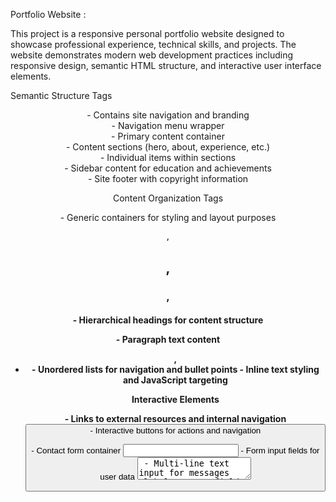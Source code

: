 Portfolio Website : 

This project is a responsive personal portfolio website designed to showcase professional experience, technical skills, and projects. The website demonstrates modern web development practices including responsive design, semantic HTML structure, and interactive user interface elements.

Semantic Structure Tags

<header> - Contains site navigation and branding
<nav> - Navigation menu wrapper
<main> - Primary content container
<section> - Content sections (hero, about, experience, etc.)
<article> - Individual items within sections
<aside> - Sidebar content for education and achievements
<footer> - Site footer with copyright information

Content Organization Tags

<div> - Generic containers for styling and layout purposes
<h1>, <h2>, <h3>, <h4> - Hierarchical headings for content structure
<p> - Paragraph text content
<ul>, <li> - Unordered lists for navigation and bullet points
<span> - Inline text styling and JavaScript targeting

Interactive Elements

<a> - Links to external resources and internal navigation
<button> - Interactive buttons for actions and navigation
<form> - Contact form container
<input> - Form input fields for user data
<textarea> - Multi-line text input for messages
<label> - Form field labels for accessibility

Media and Visual Tags

<img> - Images for project gallery and visual content
<table>, <thead>, <tbody>, <tr>, <th>, <td> - Skills table structure

Metadata Tags

<meta> - Viewport settings and character encoding
<title> - Page title for browser tabs and SEO
<link> - External stylesheet and favicon references
<script> - JavaScript for mobile menu functionality

CSS Features Used
Layout Technologies

CSS Grid - Two-column layout for about section and project galleries
Flexbox - Navigation, button groups, and card layouts
CSS Custom Properties (Variables) - Centralized color and spacing management
Position Sticky - Sidebar navigation that follows scroll

Responsive Design

Media Queries - Breakpoints at 768px (tablet) and 480px (mobile)
Clamp() Function - Fluid typography that scales with viewport size
Viewport Units (vw, vh) - Responsive sizing relative to screen dimensions
overflow-x: hidden - Prevents horizontal scrolling issues

Visual Effects

CSS Animations - Typing text effect and fade-in animations
Transform - Hover effects and smooth transitions
Box-shadow - Card depth and visual hierarchy
Border-radius - Modern rounded corners throughout
Backdrop-filter - Glass morphism effect on hero buttons

Advanced Selectors

::before, ::after - Decorative elements and quote marks
:hover, :focus - Interactive state styling
:nth-child() - Table row striping and selective styling
Attribute Selectors - Form element styling